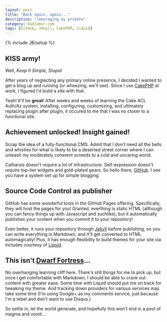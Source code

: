 ```yaml
---
layout: post
title: "Back again, again..."
description: "reenraging my primate"
category: madlemur.com
tags: [GitHub, Jekyll, CakePHP, Liquid]
---
```

{% include JB/setup %}

## KISS army!

Well, _Keep It Simple, Stupid_

After years of neglecting any primary online presence, I decided I wanted to get a blog up and running (or wheezing, we'll see). Since I use [CakePHP](http://www.cakephp.org) at work, I figured I'd build a site with that.

Yeah! It'll be __great__! After weeks and weeks of learning the Cake ACL Auth/Az system, installing, configuring, customizing, and ultimately replacing plugin after plugin, it occured to me that I was no closer to a functional site.

## Achievement unlocked! Insight gained!

Scrap the idea of a fully-functional CMS. Admit that I don't need all the bells and whistles for what is likely to be a deserted street corner where I can unleash my moderately coherent screeds to a cold and uncaring world.

Catharsis doesn't require a lot of infrastructure. Self-expression doesn't *require* top-tier widgets and gold-plated gears. So hello there, [GitHub](http://www.github.com). I see you have a system set up for simple blogging.

## Source Code Control as publisher

GitHub has some wonderful tools in the GitHub Pages offering. Specifically, they will host the pages for you! Granted, everthing is static HTML (although you can fancy things up with Javascript and suchlike), but it automatically publishes your content when you commit it to your repository!

Even better, it runs your repository through [Jekyll](http://jekyllrb.com/) before publishing, so you can write everything in Markdown, and it'll get converted to HTML automagically! Plus, it has enough flexibility to build themes for your site via includes courtesy of [Liquid](http://wiki.shopify.com/Liquid).

## This isn't [Dwarf Fortress](http://www.bay12games.com/dwarves)...

No overhanging learning cliff here. There's still things for me to pick up, but once I get comfortable with Markdown, I should be able to crank out content with greater ease. Some time with Liquid should put me on track for tweaking my theme. And tracking down providers for various services may take some time (I'm using Google+ as my comments service, just because I'm a rebel and don't want to use Disqus.)

So settle in, let the world generate, and hopefully this won't end in a pool of magma and vomit...
